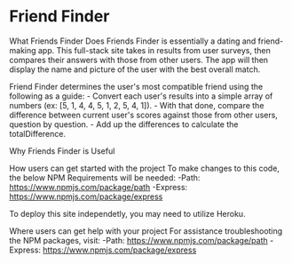 # Friend Finder
What Friends Finder Does Friends Finder is essentially a dating and friend-making app. This full-stack site takes in results from user surveys, then compares their answers with those from other users. The app will then display the name and picture of the user with the best overall match.

Friend Finder determines the user's most compatible friend using the following as a guide: - Convert each user's results into a simple array of numbers (ex: [5, 1, 4, 4, 5, 1, 2, 5, 4, 1]). - With that done, compare the difference between current user's scores against those from other users, question by question. - Add up the differences to calculate the totalDifference.

Why Friends Finder is Useful

How users can get started with the project To make changes to this code, the below NPM Requirements will be needed: -Path: https://www.npmjs.com/package/path -Express: https://www.npmjs.com/package/express

To deploy this site independetly, you may need to utilize Heroku.

Where users can get help with your project For assistance troubleshooting the NPM packages, visit: -Path: https://www.npmjs.com/package/path -Express: https://www.npmjs.com/package/express
